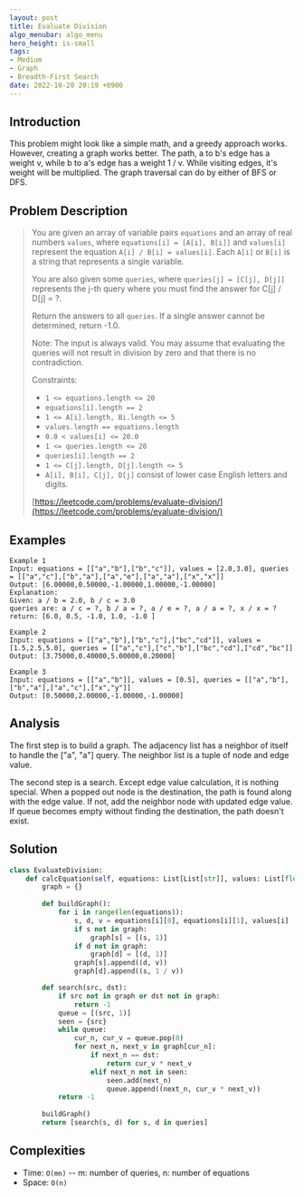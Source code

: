 ```yaml
---
layout: post
title: Evaluate Division
algo_menubar: algo_menu
hero_height: is-small
tags:
- Medium
- Graph
- Breadth-First Search
date: 2022-10-20 20:19 +0900
---
```

## Introduction
This problem might look like a simple math, and a greedy approach works.
However, creating a graph works better.
The path, a to b's edge has a weight v, while b to a's edge has a weight 1 / v.
While visiting edges, it's weight will be multiplied.
The graph traversal can do by either of BFS or DFS.

## Problem Description
> You are given an array of variable pairs `equations` and an array of real numbers `values`, where
> `equations[i] = [A[i], B[i]]` and `values[i]` represent the equation `A[i] / B[i] = values[i]`. Each `A[i]`
> or `B[i]` is a string that represents a single variable.
>
> You are also given some `queries`, where `queries[j] = [C[j], D[j]]` represents the j-th query where you must
> find the answer for C[j] / D[j] = ?.
>
> Return the answers to all `queries`. If a single answer cannot be determined, return -1.0.
>
> Note: The input is always valid. You may assume that evaluating the queries will not result in division by zero and
> that there is no contradiction.
>
> Constraints:
> - `1 <= equations.length <= 20`
> - `equations[i].length == 2`
> - `1 <= A[i].length, Bi.length <= 5`
> - `values.length == equations.length`
> - `0.0 < values[i] <= 20.0`
> - `1 <= queries.length <= 20`
> - `queries[i].length == 2`
> - `1 <= C[j].length, D[j].length <= 5`
> - `A[i], B[i], C[j], D[j]` consist of lower case English letters and digits.
>
> [https://leetcode.com/problems/evaluate-division/](https://leetcode.com/problems/evaluate-division/)

## Examples
```
Example 1
Input: equations = [["a","b"],["b","c"]], values = [2.0,3.0], queries = [["a","c"],["b","a"],["a","e"],["a","a"],["x","x"]]
Output: [6.00000,0.50000,-1.00000,1.00000,-1.00000]
Explanation: 
Given: a / b = 2.0, b / c = 3.0
queries are: a / c = ?, b / a = ?, a / e = ?, a / a = ?, x / x = ?
return: [6.0, 0.5, -1.0, 1.0, -1.0 ]
```

```
Example 2
Input: equations = [["a","b"],["b","c"],["bc","cd"]], values = [1.5,2.5,5.0], queries = [["a","c"],["c","b"],["bc","cd"],["cd","bc"]]
Output: [3.75000,0.40000,5.00000,0.20000]
```

```
Example 3
Input: equations = [["a","b"]], values = [0.5], queries = [["a","b"],["b","a"],["a","c"],["x","y"]]
Output: [0.50000,2.00000,-1.00000,-1.00000]
```

## Analysis
The first step is to build a graph.
The adjacency list has a neighbor of itself to handle the ["a", "a"] query.
The neighbor list is a tuple of node and edge value.

The second step is a search.
Except edge value calculation, it is nothing special.
When a popped out node is the destination, the path is found along with the edge value.
If not, add the neighbor node with updated edge value.
If queue becomes empty without finding the destination, the path doesn't exist.

## Solution
```python
class EvaluateDivision:
    def calcEquation(self, equations: List[List[str]], values: List[float], queries: List[List[str]]) -> List[float]:
        graph = {}
        
        def buildGraph():
            for i in range(len(equations)):
                s, d, v = equations[i][0], equations[i][1], values[i]
                if s not in graph:
                    graph[s] = [(s, 1)]
                if d not in graph:
                    graph[d] = [(d, 1)]
                graph[s].append((d, v))
                graph[d].append((s, 1 / v))

        def search(src, dst):
            if src not in graph or dst not in graph:
                return -1
            queue = [(src, 1)]
            seen = {src}
            while queue:
                cur_n, cur_v = queue.pop(0)
                for next_n, next_v in graph[cur_n]:
                    if next_n == dst:
                        return cur_v * next_v
                    elif next_n not in seen:
                        seen.add(next_n)
                        queue.append((next_n, cur_v * next_v))
            return -1
        
        buildGraph()
        return [search(s, d) for s, d in queries]
```

## Complexities
- Time: `O(mn)` -- m: number of queries, n: number of equations
- Space: `O(n)`

